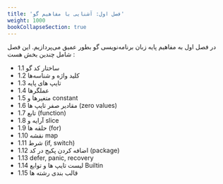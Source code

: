 ```yaml
---
title: 'فصل اول: آشنایی با مفاهیم گو'
weight: 1000
bookCollapseSection: true
---
```


در فصل اول به مفاهیم پایه زبان برنامه‌نویسی گو  بطور عمیق می‌پردازیم. این فصل شامل چندین بخش هست  :

- 1.1 ساختار کد گو
- 1.2 کلید واژه و شناسه‌ها
- 1.3 تایپ های پایه
- 1.4 عملگرها
- 1.5 متغیرها و constant
- 1.6 مقادیر صفر تایپ ها (zero values)
- 1.7 تابع (function)
- 1.8 آرایه و slice
- 1.9 حلقه ها (for)
- 1.10 نقشه map
- 1.11 شرط (if, switch)
- 1.12 اضافه کردن پکیج در کد (package)
- 1.13 defer, panic, recovery
- 1.14 لیست تایپ ها و توابع Builtin
- 1.15 قالب بندی رشته ها
